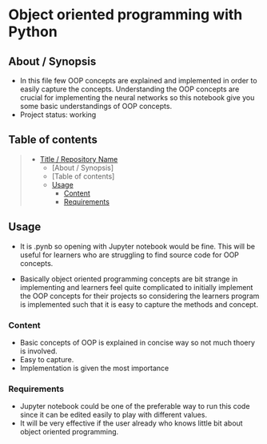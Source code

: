 # Object oriented programming with Python 

## About / Synopsis

* In this file few OOP concepts are explained and implemented in order to easily capture the concepts. Understanding the OOP concepts are crucial for implementing the neural networks so this notebook give you some basic understandings of OOP concepts.
* Project status: working


## Table of contents

> * [Title / Repository Name](https://github.com/ariharasudhanm/Object-oriented-Programming-with-Python)
>   * [About / Synopsis]
>   * [Table of contents]
>   * [Usage](#usage)
>     * [Content](#content)
>     * [Requirements](#requirements)



## Usage
- It is .pynb so opening with Jupyter notebook would be fine. This will be useful for learners who are struggling to find source code for OOP concepts. 

- Basically object oriented programming concepts are bit strange in implementing and learners feel quite complicated to initially implement the OOP concepts for their projects so considering the learners program is implemented such that it is easy to capture the methods and concept.

### Content
- Basic concepts of OOP is explained in concise way so not much thoery is involved.
- Easy to capture.
- Implementation is given the most importance

### Requirements
- Jupyter notebook could be one of the preferable way to run this code since it can be edited easily to play with different values.
- It will be very effective if the user already who knows little bit about object oriented programming.
